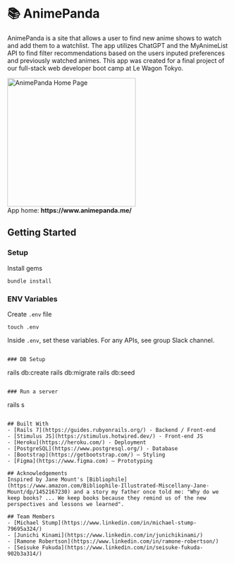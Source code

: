 # 📚 AnimePanda

AnimePanda is a site that allows a user to find new anime shows to watch and add them to a watchlist. The app utilizes ChatGPT and the MyAnimeList API to find filter recommendations based on the users inputed preferences and previously watched animes.
This app was created for a final project of our full-stack web developer boot camp at Le Wagon Tokyo.

<img width="291" alt="AnimePanda Home Page" src="https://github.com/user-attachments/assets/eda4c014-0a77-4a61-a5b5-aab803a8015f">
<br>
App home: <strong>https://www.animepanda.me/</strong>
   

## Getting Started
### Setup

Install gems
```
bundle install
```

### ENV Variables
Create `.env` file
```
touch .env
```
Inside `.env`, set these variables. For any APIs, see group Slack channel.
```

### DB Setup
```
rails db:create
rails db:migrate
rails db:seed
```

### Run a server
```
rails s
```

## Built With
- [Rails 7](https://guides.rubyonrails.org/) - Backend / Front-end
- [Stimulus JS](https://stimulus.hotwired.dev/) - Front-end JS
- [Heroku](https://heroku.com/) - Deployment
- [PostgreSQL](https://www.postgresql.org/) - Database
- [Bootstrap](https://getbootstrap.com/) — Styling
- [Figma](https://www.figma.com) — Prototyping

## Acknowledgements
Inspired by Jane Mount's [Bibliophile](https://www.amazon.com/Bibliophile-Illustrated-Miscellany-Jane-Mount/dp/1452167230) and a story my father once told me: "Why do we keep books? ... We keep books because they remind us of the new perspectives and lessons we learned".

## Team Members
- [Michael Stump](https://www.linkedin.com/in/michael-stump-79695a324/)
- [Junichi Kinami](https://www.linkedin.com/in/junichikinami/)
- [Ramone Robertson](https://www.linkedin.com/in/ramone-robertson/)
- [Seisuke Fukuda](https://www.linkedin.com/in/seisuke-fukuda-902b3a314/)

